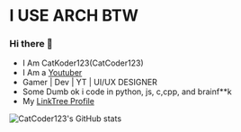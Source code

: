# I USE ARCH BTW
### Hi there 👋
- I Am CatKoder123(CatCoder123)
- I Am a [Youtuber](https://youtube.com/@CatCoder123)
- Gamer | Dev | YT | UI/UX DESIGNER
- Some Dumb ok i code in python, js, c,cpp, and brainf**k
- My [LinkTree Profile](https://linktr.ee/catcoder123)






![CatCoder123's GitHub stats](https://github-readme-stats.vercel.app/api?username=CatKoder123&show_icons=true&theme=transparent)


